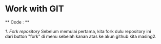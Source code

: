 # Work with GIT

** Code : **


*1. Fork repository*
Sebelum memulai pertama, kita fork dulu repository ini dari button "fork" di menu sebelah kanan atas ke akun github kita masing2.
